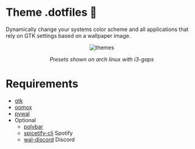 # Theme .dotfiles :nail_care:
Dynamically change your systems color scheme and all applications that rely on GTK settings based on a wallpaper image.

<p align="center">
  <img src="https://raw.githubusercontent.com/bukovyn/theme/main/img/themes.png" alt="themes">
</p>
<p align="center"><i>Presets shown on arch linux with i3-gaps</i></p>

# Requirements
- [gtk](https://www.gtk.org/)
- [oomox](https://github.com/themix-project/oomox)
- [pywal](https://github.com/dylanaraps/pywal)
- Optional
  - [polybar](https://github.com/polybar/polybar)
  - [spicetify-cli](https://github.com/khanhas/spicetify-cli) Spotify
  - [wal-discord](https://github.com/guglicap/wal-discord) Discord
